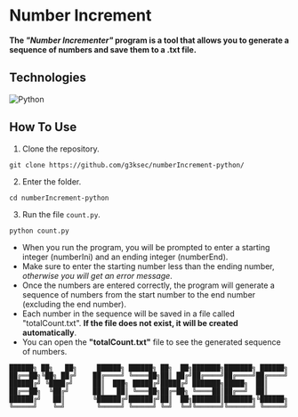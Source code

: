 # Number Increment

**The *"Number Incrementer"* program is a tool that allows you to generate a sequence of numbers and save them to a .txt file.**

## Technologies
![Python](https://skillicons.dev/icons?i=python)

## How To Use
1. Clone the repository.
``` 
git clone https://github.com/g3ksec/numberIncrement-python/
```
2. Enter the folder.
```
cd numberIncrement-python
```
3. Run the file ``count.py``.
```
python count.py
```
- When you run the program, you will be prompted to enter a starting integer (numberIni) and an ending integer (numberEnd).
- Make sure to enter the starting number less than the ending number, *otherwise you will get an error message*.
- Once the numbers are entered correctly, the program will generate a sequence of numbers from the start number to the end number (excluding the end number).
- Each number in the sequence will be saved in a file called "totalCount.txt". **If the file does not exist, it will be created automatically**.
- You can open the **"totalCount.txt"** file to see the generated sequence of numbers.

```
██████╗ ██╗   ██╗     ██████╗ ██████╗ ██╗  ██╗███████╗███████╗ ██████╗
██╔══██╗╚██╗ ██╔╝    ██╔════╝ ╚════██╗██║ ██╔╝██╔════╝██╔════╝██╔════╝
██████╔╝ ╚████╔╝     ██║  ███╗ █████╔╝█████╔╝ ███████╗█████╗  ██║     
██╔══██╗  ╚██╔╝      ██║   ██║ ╚═══██╗██╔═██╗ ╚════██║██╔══╝  ██║     
██████╔╝   ██║       ╚██████╔╝██████╔╝██║  ██╗███████║███████╗╚██████╗
╚═════╝    ╚═╝        ╚═════╝ ╚═════╝ ╚═╝  ╚═╝╚══════╝╚══════╝ ╚═════╝
```
